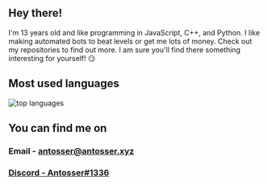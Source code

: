 ## Hey there!
I'm 13 years old and like programming in JavaScript, C++, and Python. I like making automated bots to beat levels or get me lots of money. Check out my repositories to find out more. I am sure you'll find there something interesting for yourself! :smirk:

<!--
## Stats
<img alt="stats" src="https://github-readme-stats.vercel.app/api?username=Antosser&show_icons=true&count_private=true&theme=radical">
-->

## Most used languages
<img alt="top languages" src="https://github-readme-stats.vercel.app/api/top-langs/?username=Antosser&theme=radical&exclude_repo=website&hide=Batchfile,CSS">

## You can find me on
### Email - antosser@antosser.xyz
### <a href="https://discord.com/users/598883942342328322">Discord - Antosser#1336</a>
